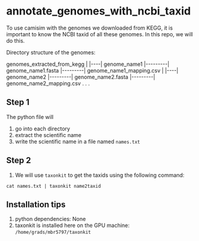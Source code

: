 # annotate_genomes_with_ncbi_taxid
To use camisim with the genomes we downloaded from KEGG, it is important to know the NCBI taxid of all these genomes. In this repo, we will do this.

Directory structure of the genomes:

genomes_extracted_from_kegg
|
|----| genome_name1
|---------| genome_name1.fasta
|---------| genome_name1_mapping.csv
|
|----| genome_name2
|---------| genome_name2.fasta
|---------| genome_name2_mapping.csv
.
.
.

## Step 1
The python file will
1. go into each directory
1. extract the scientific name
1. write the scientific name in a file named `names.txt`

## Step 2
1. We will use `taxonkit` to get the taxids using the following command:
```
cat names.txt | taxonkit name2taxid
```

## Installation tips
1. python dependencies: None
1. taxonkit is installed here on the GPU machine: `/home/grads/mbr5797/taxonkit`
